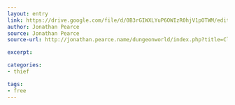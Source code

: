 ```yaml
---
layout: entry
link: https://drive.google.com/file/d/0B3rGIWXLYuP6OWIzR0hjV1pOTWM/edit
author: Jonathan Pearce
source: Jonathan Pearce
source-url: http://jonathan.pearce.name/dungeonworld/index.php?title=Classes

excerpt:

categories:
- thief

tags:
- free
---
```

